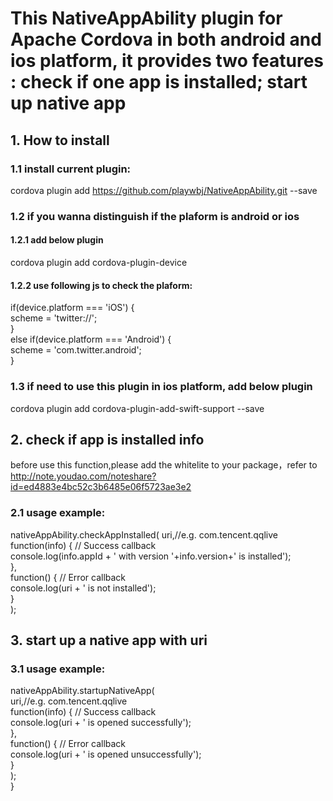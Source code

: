 # This NativeAppAbility plugin for Apache Cordova in both android and ios platform, it provides two features : check if one app is installed; start up native app

## 1. How to install
### 1.1 install current plugin:

  cordova plugin add https://github.com/playwbj/NativeAppAbility.git --save  
### 1.2 if you wanna distinguish if the plaform is android or ios
#### 1.2.1 add below plugin
  cordova plugin add cordova-plugin-device  
#### 1.2.2 use following js to check the plaform:
  if(device.platform === 'iOS') {  
    scheme = 'twitter://';  
  }  
  else if(device.platform === 'Android') {  
    scheme = 'com.twitter.android';  
  }  
### 1.3 if need to use this plugin in ios platform, add below plugin
  cordova plugin add cordova-plugin-add-swift-support --save  

## 2. check if app is installed info
before use this function,please add the whitelite to your package，refer to http://note.youdao.com/noteshare?id=ed4883e4bc52c3b6485e06f5723ae3e2
### 2.1 usage example:

nativeAppAbility.checkAppInstalled(
			uri,//e.g. com.tencent.qqlive  
			function(info) {  // Success callback  
        		      console.log(info.appId + ' with version '+info.version+' is installed');  
			},  
			function() {  // Error callback  
				console.log(uri + ' is not installed');  
			}  
);
    
## 3. start up a native app with uri
### 3.1 usage example:

nativeAppAbility.startupNativeApp(  
			uri,//e.g. com.tencent.qqlive  
			function(info) {  // Success callback  
				console.log(uri + ' is opened successfully');  
			},  
			function() {  // Error callback  
				console.log(uri + ' is opened unsuccessfully');  
			}  
		);  
	}  
